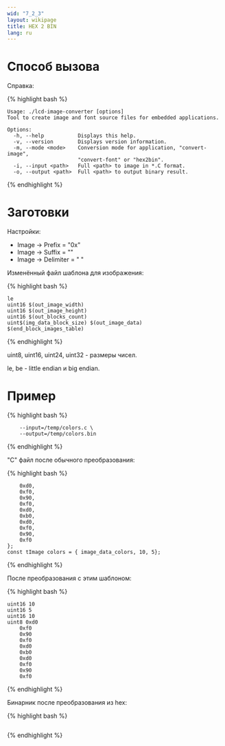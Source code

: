 ```yaml
---
wid: "7_2_3"
layout: wikipage
title: HEX 2 BIN 
lang: ru
---
```

# Способ вызова

Справка:

{% highlight bash %}
```$ ./lcd-image-converter --mode=hex2bin --help
Usage: ./lcd-image-converter [options]
Tool to create image and font source files for embedded applications.

Options:
  -h, --help           Displays this help.
  -v, --version        Displays version information.
  -m, --mode <mode>    Conversion mode for application, "convert-image",
                       "convert-font" or "hex2bin".
  -i, --input <path>   Full <path> to image in *.C format.
  -o, --output <path>  Full <path> to output binary result.
```
{% endhighlight %}

# Заготовки

Настройки:

  *  Image -> Prefix = "0x"
  *  Image -> Suffix = ""
  *  Image -> Delimiter = " "

Изменённый файл шаблона для изображения:

{% highlight bash %}
```$(start_block_images_table)
le
uint16 $(out_image_width)
uint16 $(out_image_height)
uint16 $(out_blocks_count)
uint$(img_data_block_size) $(out_image_data)
$(end_block_images_table)
```
{% endhighlight %}

uint8, uint16, uint24, uint32 - размеры чисел.

le, be - little endian и big endian.

# Пример

{% highlight bash %}
```$ ./lcd-image-converter --mode=hex2bin \
    --input=/temp/colors.c \
    --output=/temp/colors.bin
```
{% endhighlight %}

"C" файл после обычного преобразования:

{% highlight bash %}
```static const uint8_t image_data_colors[10] = {
    0xd0, 
    0xf0, 
    0x90, 
    0xf0, 
    0xd0, 
    0xb0, 
    0xd0, 
    0xf0, 
    0x90, 
    0xf0
};
const tImage colors = { image_data_colors, 10, 5};
```
{% endhighlight %}

После преобразования с этим шаблоном:

{% highlight bash %}
```le
uint16 10
uint16 5
uint16 10
uint8 0xd0 
    0xf0 
    0x90 
    0xf0 
    0xd0 
    0xb0 
    0xd0 
    0xf0 
    0x90 
    0xf0
```
{% endhighlight %}

Бинарник после преобразования из hex:

{% highlight bash %}
```00000000: 0A 00 05 00 0A 00 D0 F0    90 F0 D0 B0 D0 F0 90 F0
```
{% endhighlight %}
